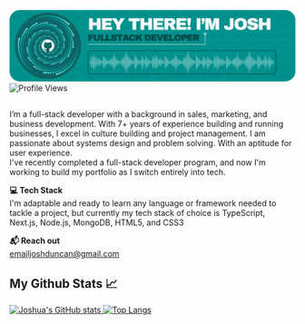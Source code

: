 <div>

![Header](./github-header.png)
![Profile Views](https://komarev.com/ghpvc/?username=jduncan017&label=PROFILE+VIEWS)
##

I’m a full-stack developer with a background in sales, marketing, and business development. With 7+ years of experience building and running businesses, I excel in culture building and project management. I am passionate about systems design and problem solving. With an aptitude for user experience.</br>
I've recently completed a full-stack developer program, and now I'm working to build my portfolio as I switch entirely into tech.</p>

<p><strong>💻 Tech Stack</strong><br>
I'm adaptable and ready to learn any language or framework needed to tackle a project, but currently my tech stack of choice is TypeScript, Next.js, Node.js, MongoDB, HTML5, and CSS3</p>

<p><strong>📬 Reach out</strong><br>
<a href="mailto:emailjoshduncan@gmail.com">emailjoshduncan@gmail.com</a></p>

<h2>My Github Stats 📈</h2>
    <a href="https://github.com/anuraghazra/github-readme-stats">
        <img src="https://github-readme-stats.vercel.app/api?username=jduncan017&theme=gotham&rank_icon=github&show_icons=true&line_height=28" alt="Joshua's GitHub stats">
    </a>
    <a href="https://github.com/anuraghazra/github-readme-stats">
        <img src="https://github-readme-stats.vercel.app/api/top-langs/?username=jduncan017&theme=gotham&layout=donut" alt="Top Langs">
    </a>
</div>


